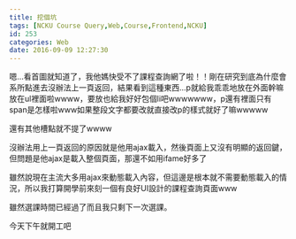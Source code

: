 ```yaml
---
title: 挖個坑
tags: [NCKU Course Query,Web,Course,Frontend,NCKU]
id: 253
categories: Web
date: 2016-09-09 12:27:30
---
```


嗯...看首圖就知道了，我他媽快受不了課程查詢網了啦！！剛在研究到底為什麼會系所點進去沒辦法上一頁返回，結果看到這種東西...p就給我乖乖地放在外面幹嘛放在ul裡面啦wwww，要放也給我好好包個li吧wwwwwww，p還有裡面只有span是怎樣啦www如果整段文字都要改就直接改p的樣式就好了嘛wwwww

<!--more-->

還有其他槽點就不提了wwww

沒辦法用上一頁返回的原因就是他用ajax載入，然後頁面上又沒有明顯的返回鍵，但問題是他ajax是載入整個頁面，那還不如用ifame好多了

雖然說現在主流大多用ajax來動態載入內容，但這邊是根本就不需要動態載入的情況，所以我打算開學前來刻一個有良好UI設計的課程查詢頁面www

雖然選課時間已經過了而且我只剩下一次選課。

今天下午就開工吧